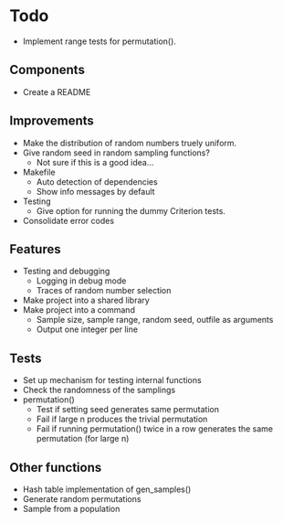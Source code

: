 # Todo

* Implement range tests for permutation().

## Components

* Create a README


## Improvements

* Make the distribution of random numbers truely uniform.
* Give random seed in random sampling functions?
  * Not sure if this is a good idea...
* Makefile
  * Auto detection of dependencies
  * Show info messages by default
* Testing
  * Give option for running the dummy Criterion tests.
* Consolidate error codes


## Features

* Testing and debugging
  * Logging in debug mode
  * Traces of random number selection
* Make project into a shared library
* Make project into a command
  * Sample size, sample range, random seed, outfile as arguments
  * Output one integer per line


## Tests

* Set up mechanism for testing internal functions
* Check the randomness of the samplings
* permutation()
  * Test if setting seed generates same permutation
  * Fail if large n produces the trivial permutation
  * Fail if running permutation() twice in a row generates the same permutation (for large n)


## Other functions

* Hash table implementation of gen_samples()
* Generate random permutations
* Sample from a population